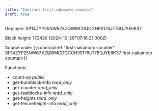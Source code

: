 ```yaml
---
title: "Contract first-nakamoto-counter"
draft: true
---
```

Deployer: SP14ZYP25NW67XZQWMCDQCGH9S178JT78QJYE6K37


 



Block height: 172420 (2024-10-29T07:16:21.000Z)

Source code: {{<contractref "first-nakamoto-counter" SP14ZYP25NW67XZQWMCDQCGH9S178JT78QJYE6K37 first-nakamoto-counter>}}

Functions:

* count-up _public_
* get-burnblock-info _read_only_
* get-counter _read_only_
* get-fastblocks-info _read_only_
* get-heights _read_only_
* get-tenureheight-info _read_only_
